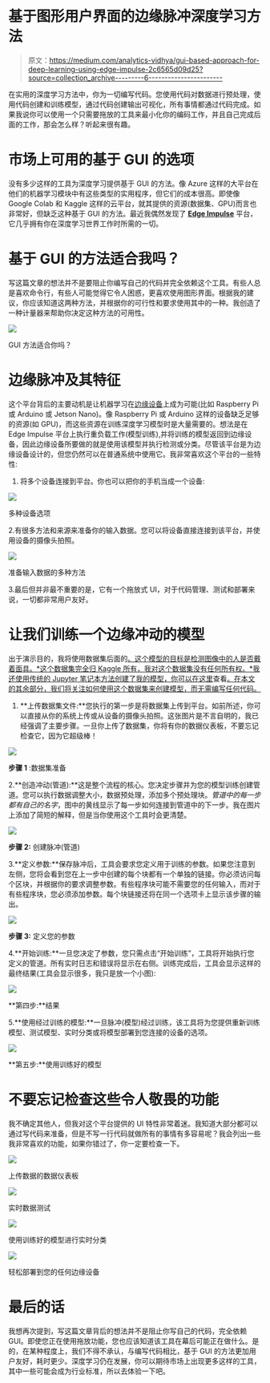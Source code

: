 # 基于图形用户界面的边缘脉冲深度学习方法

> 原文：<https://medium.com/analytics-vidhya/gui-based-approach-for-deep-learning-using-edge-impulse-2c6565d09d25?source=collection_archive---------6----------------------->

在实用的深度学习方法中，你为一切编写代码。您使用代码对数据进行预处理，使用代码创建和训练模型，通过代码创建输出可视化，所有事情都通过代码完成。如果我说你可以使用一个只需要拖放的工具来最小化你的编码工作，并且自己完成后面的工作，那会怎么样？听起来很有趣。

# 市场上可用的基于 GUI 的选项

没有多少这样的工具为深度学习提供基于 GUI 的方法。像 Azure 这样的大平台在他们的机器学习模块中有这些类型的实用程序，但它们的成本很高。即使像 Google Colab 和 Kaggle 这样的云平台，就其提供的资源(数据集、GPU)而言也非常好，但缺乏这种基于 GUI 的方法。最近我偶然发现了 [**Edge Impulse**](https://www.edgeimpulse.com/) 平台，它几乎拥有你在深度学习世界工作时所需的一切。

# 基于 GUI 的方法适合我吗？

写这篇文章的想法并不是要阻止你编写自己的代码并完全依赖这个工具。有些人总是喜欢命令行，有些人可能觉得它令人困惑，更喜欢使用图形界面。根据我的建议，你应该知道这两种方法，并根据你的可行性和要求使用其中的一种。我创造了一种计量器来帮助你决定这种方法的可用性。

![](img/b866ad81f0f1a67c911a0b383ac9f3d3.png)

GUI 方法适合你吗？

# 边缘脉冲及其特征

这个平台背后的主要动机是让机器学习在[边缘设备](https://searchnetworking.techtarget.com/definition/edge-device)上成为可能(比如 Raspberry Pi 或 Arduino 或 Jetson Nano)。像 Raspberry Pi 或 Arduino 这样的设备缺乏足够的资源(如 GPU)，而这些资源在训练深度学习模型时是大量需要的。想法是在 Edge Impulse 平台上执行重负载工作(模型训练),并将训练的模型返回到边缘设备，因此边缘设备所要做的就是使用该模型并执行检测或分类。尽管该平台是为边缘设备设计的，但您仍然可以在普通系统中使用它。我非常喜欢这个平台的一些特性:

1.  将多个设备连接到平台。你也可以把你的手机当成一个设备:

![](img/b6c5412d338d1bde8c8329f2043e7c5f.png)

多种设备选项

2.有很多方法和来源来准备你的输入数据。您可以将设备直接连接到该平台，并使用设备的摄像头拍照。

![](img/754e1c16d9a667aaddf140df75243b19.png)

准备输入数据的多种方法

3.最后但并非最不重要的是，它有一个拖放式 UI，对于代码管理、测试和部署来说，一切都非常用户友好。

# 让我们训练一个边缘冲动的模型

出于演示目的，我将使用数据集后面的[。这个模型的目标是检测图像中的人是否戴着面具。*这个数据集完全归 Kaggle 所有，我对这个数据集没有任何所有权。*我还使用传统的 Jupyter 笔记本方法创建了我的模型，你可以在这里](https://www.kaggle.com/pdhruv93/mask-vs-no-mask/#data)查看[。在本文的其余部分，我们将关注如何使用这个数据集来创建模型，而无需编写任何代码。](https://www.kaggle.com/pdhruv93/mask-vs-no-mask/)

1.  **上传数据集文件:**您执行的第一步是将数据集上传到平台。如前所述，你可以直接从你的系统上传或从设备的摄像头拍照。这张图片是不言自明的，我已经强调了主要步骤。一旦你上传了数据集，你将有你的数据仪表板，不要忘记检查它，因为它超级棒！

![](img/99db2d0ed1ae7cad85482ea9e9d6bad7.png)

**步骤 1** :数据集准备

2.**创造冲动(管道):**这是整个流程的核心。您决定步骤并为您的模型训练创建管道。您可以执行数据调整大小，数据预处理，添加多个预处理块。*管道中的每一步都有自己的名字*，图中的黄线显示了每一步如何连接到管道中的下一步。我在图片上添加了简短的解释，但是当你使用这个工具时会更清楚。

![](img/c2ddfe69f23081a31da79eade76f17ee.png)

**步骤 2:** 创建脉冲(管道)

3.**定义参数:**保存脉冲后，工具会要求您定义用于训练的参数。如果您注意到左侧，您将会看到您在上一步中创建的每个块都有一个单独的链接。你必须访问每个区块，并根据你的要求调整参数。有些程序块可能不需要您的任何输入，而对于有些程序块，您必须添加参数。每个块链接还将在同一个选项卡上显示该步骤的输出。

![](img/b2cd3be5266a534c260403da23d61d0a.png)

**步骤 3:** 定义您的参数

4.**开始训练:**一旦您决定了参数，您只需点击“开始训练”，工具将开始执行您定义的管道。所有实时日志和错误将显示在右侧。训练完成后，工具会显示这样的最终结果(工具会显示很多，我只是放一个小图):

![](img/a3488d19f87c1c36a281410df877e4a0.png)

**第四步:**结果

5.**使用经过训练的模型:**一旦脉冲(模型)经过训练，该工具将为您提供重新训练模型、测试模型、实时分类或将模型部署到您连接的设备的选项。

![](img/7bb0bf55e024ca0025ecd0adc3cd5e2b.png)

**第五步:**使用训练好的模型

# 不要忘记检查这些令人敬畏的功能

我不确定其他人，但我对这个平台提供的 UI 特性非常着迷。我知道大部分都可以通过写代码来准备，但是不写一行代码就做所有的事情有多容易呢？我会列出一些我非常喜欢的功能，如果你错过了，你一定要检查一下。

![](img/733acf59d786753b464b11bd5479d492.png)

上传数据的数据仪表板

![](img/8f7dac33571d483c5c1d6eaf195f5f23.png)

实时数据测试

![](img/461064450ef3110b2185c932ba73b80c.png)

使用训练好的模型进行实时分类

![](img/629abcd6d562b4ae07ce06fbec5ef521.png)

轻松部署到您的任何边缘设备

# 最后的话

我想再次提到，写这篇文章背后的想法并不是阻止你写自己的代码，完全依赖 GUI。即使您正在使用拖放功能，您也应该知道该工具在幕后可能正在做什么。是的，在某种程度上，我们不得不承认，与编写代码相比，基于 GUI 的方法更加用户友好，耗时更少。深度学习仍在发展，你可以期待市场上出现更多这样的工具，其中一些可能会成为行业标准，所以去体验一下吧。